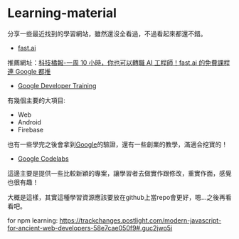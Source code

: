 # Learning-material

分享一些最近找到的學習網站，雖然還沒全看過，不過看起來都還不錯。

- [fast.ai](http://course.fast.ai/)

推薦網址：[科技橘報-一周 10 小時，你也可以轉職 AI 工程師！fast.ai 的免費課程連 Google 都推](https://buzzorange.com/techorange/2017/03/22/freeailesson/)

- [Google Developer Training](https://developers.google.com/training/)

有幾個主要的大項目:
- Web
- Android
- Firebase

也有一些學完之後會拿到[Google](google.com)的驗證，還有一些創業的教學，滿適合挖寶的！

- [Google Codelabs](https://codelabs.developers.google.com/)

這邊主要是提供一些比較新穎的專案，讓學習者去做實作跟修改，重實作面，感覺也很有趣！

大概是這樣，其實這種學習資源應該要放在github上當repo會更好，嗯...之後再看看吧。

for npm learning:
https://trackchanges.postlight.com/modern-javascript-for-ancient-web-developers-58e7cae050f9#.guc2jwo5i
